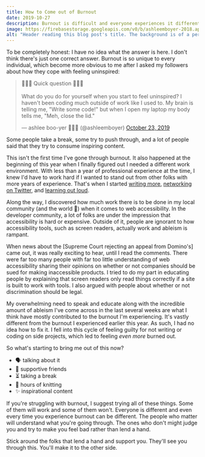 ```yaml
---
title: How to Come out of Burnout
date: 2019-10-27
description: Burnout is difficult and everyone experiences it differently.
image: https://firebasestorage.googleapis.com/v0/b/ashleemboyer-2018.appspot.com/o/images%2Ffire.jpg?alt=media&token=cb445b64-1e62-46af-9177-4db390031128
alt: "Header reading this blog post's title. The background is of a person sitting on a stool, reading a newspaper that's on fire."
---
```


To be completely honest: I have no idea what the answer is here. I don't think there's just one correct answer. Burnout is so unique to every individual, which become more obvious to me after I asked my followers about how they cope with feeling uninspired:

<blockquote class="twitter-tweet"><p lang="en" dir="ltr">💫🌟✨ Quick question 💫🌟✨<br><br>What do you do for yourself when you start to feel uninspired? I haven&#39;t been coding much outside of work like I used to. My brain is telling me, &quot;Write some code!&quot; but when I open my laptop my body tells me, &quot;Meh, close the lid.&quot;</p>&mdash; ashlee boo-yer 🐯🧶🍂 (@ashleemboyer) <a href="https://twitter.com/ashleemboyer/status/1187018680405643265?ref_src=twsrc%5Etfw">October 23, 2019</a></blockquote> <script async src="https://platform.twitter.com/widgets.js" charset="utf-8"></script>

Some people take a break, some try to push through, and a lot of people said that they try to consume inspiring content.

This isn't the first time I've gone through burnout. It also happened at the beginning of this year when I finally figured out I needed a different work environment. With less than a year of professional experience at the time, I knew I'd have to work hard if I wanted to stand out from other folks with more years of experience. That's when I started [writing more](https://ashleemboyer.com/after-30-days-of-writing-on-dev-to), [networking on Twitter](https://ashleemboyer.com/why-and-how-you-should-use-twitter-for-networking), and [learning out loud](https://ashleemboyer.com/what-it-means-to-learn-out-loud).

Along the way, I discovered how much work there is to be done in my local community (and the world <span role="img" aria-label="exploding head">🤯</span>) when it comes to web accessibility. In the developer community, a lot of folks are under the impression that accessibility is hard or expensive. Outside of it, people are ignorant to how accessibility tools, such as screen readers, actually work and ableism is rampant.

When news about the [Supreme Court rejecting an appeal from Domino's] came out, it was really exciting to hear, until I read the comments. There were far too many people with far too little understanding of web accessibility sharing their opinions on whether or not companies should be sued for making inaccessible products. I tried to do my part in educating people by explaining that screen readers only read things correctly if a site is built to work with tools. I also argued with people about whether or not discrimination should be legal.

My overwhelming need to speak and educate along with the incredible amount of ableism I've come across in the last several weeks are what I think have mostly contributed to the burnout I'm experiencing. It's vastly different from the burnout I experienced earlier this year. As such, I had no idea how to fix it. I fell into this cycle of feeling guilty for not writing or coding on side projects, which led to feeling _even more_ burned out.

So what's starting to bring me out of this now?

- <span role="img" aria-label="talking head">🗣</span>️ talking about it
- <span role="img" aria-label="handshake">🤝</span>️ supportive friends
- <span role="img" aria-label="hourglass">⏳</span> taking a break
- <span role="img" aria-label="yarn">🧶</span> hours of knitting
- <span role="img" aria-label="sparkles">✨</span> inspirational content

If you're struggling with burnout, I suggest trying all of these things. Some of them will work and some of them won't. Everyone is different and even every time you experience burnout can be different. The people who matter will understand what you're going through. The ones who don't might judge you and try to make you feel bad rather than lend a hand.

Stick around the folks that lend a hand and support you. They'll see you through this. You'll make it to the other side.
